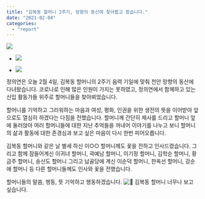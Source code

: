 ```yaml
---
title: "김복동 할머니 2주기, 망향의 동산에 찾아뵙고 왔습니다."
date: "2021-02-04"
categories: 
  - "report"
---
```


![](https://r2.womenandwar.net/2021/02/제목을-입력해주세요._001-1-1024x678.jpg)

- ![](https://r2.womenandwar.net/2021/02/IMGP1084-300x199.jpg)
    
- ![](https://r2.womenandwar.net/2021/02/photo_2021-02-04_18-44-24-300x225.jpg)
    

정의연은 오늘 2월 4일, 김복동 할머니의 2주기 음력 기일에 맞춰 천안 망향의 동산에 다녀왔습니다. 코로나로 인해 많은 인원이 가지는 못하였고, 정의연에서 함께하고 있는 신입 활동가들 위주로 할머니들을 찾아뵈었습니다.

할머니를 기억하고 그리워하는 마음과 여성, 평화, 인권을 위한 생전의 뜻을 이어받아 앞으로도 열심히 하겠다는 다짐을 전했습니다. 할머니께 간단히 제사를 드리고 할머니 앞에 둘러앉아 여러 할머니들에 대한 지난 추억들을 꺼내어 이야기를 나누고 보니 할머니의 삶과 활동에 대한 존경심과 보고 싶은 마음이 다시 한번 피어오릅니다.

김복동 할머니와 같은 날 별세 하신 이○○ 할머니께도 꽃을 전하고 인사드렸습니다. 그리고 함께 잠들어계신 이귀녀 할머니, 곽예남 할머니, 이기정 할머니, 김학순 할머니, 황금주 할머니, 송신도 할머니 그리고 납골당에 계신 이순덕 할머니, 한옥선 할머니, 강순애 할머니 등 다른 할머니들께도 인사와 꽃을 전했습니다.

할머니들의 말씀, 행동, 뜻 기억하고 행동하겠습니다. ![🦋](https://static.xx.fbcdn.net/images/emoji.php/v9/tbb/1/16/1f98b.png) 김복동 할머니 너무나 보고 싶습니다.

